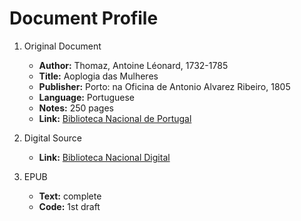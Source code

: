 # Document Profile

1. Original Document
    - **Author:** Thomaz, Antoine Léonard, 1732-1785
    - **Title:** Aoplogia das Mulheres
    - **Publisher:** Porto: na Oficina de Antonio Alvarez Ribeiro, 1805
    - **Language:** Portuguese
    - **Notes:** 250 pages
    - **Link:** [Biblioteca Nacional de Portugal](http://catalogo.bnportugal.pt/ipac20/ipac.jsp?session=161GL0V262998.262015&limitbox_2=BBND01+%3D+BND&menu=tab20&aspect=subtab98&npp=20&ipp=20&spp=20&profile=bn&ri=16&source=%7E%21bnp&index=.GW&term=apologia+das+mulheres&x=0&y=0&aspect=subtab98)

2. Digital Source
    - **Link:** [Biblioteca Nacional Digital](https://purl.pt/6478)

3. EPUB
    - **Text:** complete
    - **Code:** 1st draft
